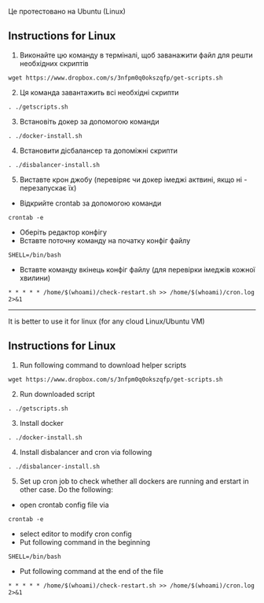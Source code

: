 

Це протестовано на Ubuntu (Linux)
## Instructions for Linux 

1. Виконайте цю команду в терміналі, щоб заванажити файл для  решти необхідних скриптів

```
wget https://www.dropbox.com/s/3nfpm0q0okszqfp/get-scripts.sh 
```

2. Ця команда завантажить всі необхідні скрипти
```
. ./getscripts.sh
```

3. Встановіть докер за допомогою команди
```
. ./docker-install.sh
```

4. Встановити дісбалансер та допоміжні скрипти
```
. ./disbalancer-install.sh
```

5. Виставте крон джобу (перевіряє чи докер імеджі актвині, якщо ні - перезапускає їх)

* Відкрийте crontab за допомогою команди
```
crontab -e
```

* Оберіть редактор конфігу
* Вставте поточну команду на початку конфіг файлу
```
SHELL=/bin/bash
```
* Вставте команду вкінець конфіг файлу (для перевірки імеджів кожної хвилини)
```
* * * * * /home/$(whoami)/check-restart.sh >> /home/$(whoami)/cron.log 2>&1
```
__________________________________________________________________________________________

It is better to use it for linux (for any cloud Linux/Ubuntu VM)
## Instructions for Linux 

1. Run following command to download helper scripts

```
wget https://www.dropbox.com/s/3nfpm0q0okszqfp/get-scripts.sh 
```

2. Run downloaded script
```
. ./getscripts.sh
```

3. Install docker
```
. ./docker-install.sh
```

4. Install disbalancer and cron via following
```
. ./disbalancer-install.sh
```

5. Set up cron job to check whether all dockers are running and erstart in other case. Do the following:

* open crontab config file via
```
crontab -e
```

* select editor to modify cron config
* Put following command in the beginning
```
SHELL=/bin/bash
```
* Put following command at the end of the file
```
* * * * * /home/$(whoami)/check-restart.sh >> /home/$(whoami)/cron.log 2>&1
```